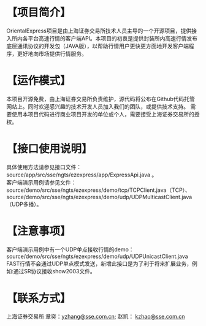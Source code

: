 【项目简介】
================

OrientalExpress项目是由上海证券交易所技术人员主导的一个开源项目，提供接入所内各平台高速行情的客户端API。本项目的初衷是提供封装所内高速行情发布底层通讯协议的开发包（JAVA版），以帮助行情用户更快更方面地开发客户端程序，更好地向市场提供行情服务。

【运作模式】
================

本项目开源免费，由上海证券交易所负责维护，源代码将公布在Github代码托管网站上。同时欢迎感兴趣的技术开发人员加入我们的团队，或提供技术支持。 需要使用本项目代码进行商业项目开发的单位或个人，需要接受上海证券交易所的授权。

【接口使用说明】  
================

具体使用方法请参见接口文件：source/app/src/sse/ngts/ezexpress/app/ExpressApi.java 。<br>
客户端演示用例请参见文件： source/demo/src/sse/ngts/ezexpress/demo/tcp/TCPClient.java（TCP）、source/demo/src/sse/ngts/ezexpress/demo/udp/UDPMulticastClient.java（UDP多播）。

【注意事项】
================

客户端演示用例中有一个UDP单点接收行情的demo：source/demo/src/sse/ngts/ezexpress/demo/udp/UDPUnicastClient.java<br>
FAST行情不会通过UDP单点模式发送，新增此接口是为了利于将来扩展业务，例如:通过SR协议接收show2003文件。


【联系方式】
================

上海证券交易所  章奕：yzhang@sse.com.cn;  赵凯： kzhao@sse.com.cn

